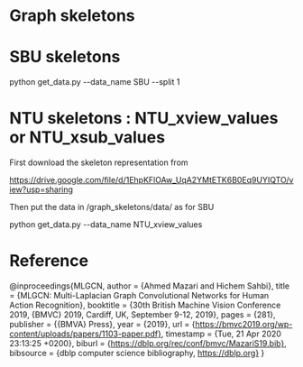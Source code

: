 # Graph skeletons

# SBU skeletons

python get_data.py --data_name SBU --split 1

# NTU skeletons : NTU_xview_values or NTU_xsub_values

First download the skeleton representation from

https://drive.google.com/file/d/1EhpKFlOAw_UqA2YMtETK6B0Eq9UYIQTO/view?usp=sharing

Then put the data in /graph_skeletons/data/ as for SBU

python get_data.py --data_name NTU_xview_values



# Reference

@inproceedings{MLGCN,
  author    = {Ahmed Mazari and Hichem Sahbi},
  title     = {MLGCN: Multi-Laplacian Graph Convolutional Networks for Human Action Recognition},
  booktitle = {30th British Machine Vision Conference 2019, {BMVC} 2019, Cardiff, UK, September 9-12, 2019},
  pages     = {281},
  publisher = {{BMVA} Press},
  year      = {2019},
  url       = {https://bmvc2019.org/wp-content/uploads/papers/1103-paper.pdf},
  timestamp = {Tue, 21 Apr 2020 23:13:25 +0200},
  biburl    = {https://dblp.org/rec/conf/bmvc/MazariS19.bib},
  bibsource = {dblp computer science bibliography, https://dblp.org}
}


